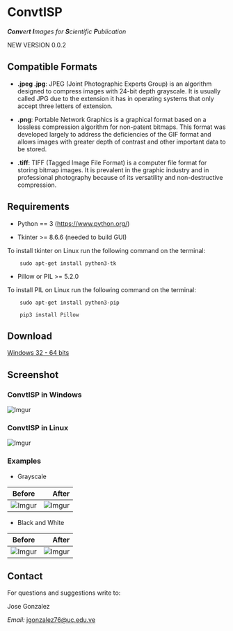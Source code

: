 # ConvtISP

_**Conv**er**t** **I**mages for **S**cientific **P**ublication_

NEW VERSION 0.0.2

## Compatible Formats

* __.jpeg .jpg__: JPEG (Joint Photographic Experts Group) is an algorithm designed to compress images with 24-bit depth grayscale. It is usually called JPG due to the extension it has in operating systems that only accept three letters of extension.

* __.png__: Portable Network Graphics is a graphical format based on a lossless compression algorithm for non-patent bitmaps. This format was developed largely to address the deficiencies of the GIF format and allows images with greater depth of contrast and other important data to be stored.

* __.tiff__: TIFF (Tagged Image File Format) is a computer file format for storing bitmap images. It is prevalent in the graphic industry and in professional photography because of its versatility and non-destructive compression.

## Requirements

* Python == 3 (<https://www.python.org/>)

* Tkinter >= 8.6.6 (needed to build GUI)

To install tkinter on Linux run the following command on the terminal:
~~~
    sudo apt-get install python3-tk
~~~

* Pillow or PIL >= 5.2.0

To install PIL on Linux run the following command on the terminal:
~~~
    sudo apt-get install python3-pip

    pip3 install Pillow
~~~

## Download
[Windows 32 - 64 bits](https://drive.google.com/file/d/1C6rCj_t7JvjmN17LCcYOkLm49sUn6K1C/view?usp=sharing)

## Screenshot


### ConvtISP in Windows

![Imgur](https://i.imgur.com/JnMXVNH.jpg)

### ConvtISP in Linux

![Imgur](https://i.imgur.com/A6graag.jpg)

### Examples 
* Grayscale

|Before|After|
|------|----:|
|![Imgur](https://i.imgur.com/DJHgfMq.jpg)|![Imgur](https://i.imgur.com/SU5ML5z.jpg)|

* Black and White 

|Before|After|
|------|----:|
|![Imgur](https://i.imgur.com/OneBq93.jpg)|![Imgur](https://i.imgur.com/mB10LEa.jpg)|

## Contact

For questions and suggestions write to:

Jose Gonzalez

_Email:_ <jgonzalez76@uc.edu.ve>
